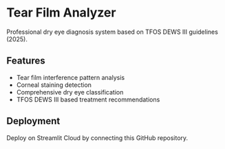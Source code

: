 # Tear Film Analyzer

Professional dry eye diagnosis system based on TFOS DEWS III guidelines (2025).

## Features
- Tear film interference pattern analysis
- Corneal staining detection  
- Comprehensive dry eye classification
- TFOS DEWS III based treatment recommendations

## Deployment
Deploy on Streamlit Cloud by connecting this GitHub repository.